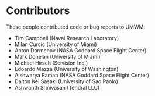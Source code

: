 # Contributors

These people contributed code or bug reports to UMWM:

* Tim Campbell (Naval Research Laboratory)
* Milan Curcic (University of Miami)
* Anton Darmenov (NASA Goddard Space Flight Center)
* Mark Donelan (University of Miami)
* Michael Hirsch (Scivision Inc.)
* Edoardo Mazza (University of Washington)
* Aishwarya Raman (NASA Goddard Space Flight Center)
* Dalton Kei Sasaki (University of Sao Paolo)
* Ashwanth Srinivasan (Tendral LLC)

